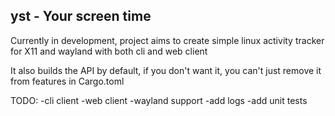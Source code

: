 ## yst - Your screen time
Currently in development, project aims to create simple linux activity tracker for X11 and wayland with both cli and web client

It also builds the API by default, if you don't want it, you can't just remove it from features in Cargo.toml

TODO:
-cli client
-web client
-wayland support
-add logs
-add unit tests
